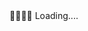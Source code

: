 <!DOCTYPE html>
<html lang="en">
<head>
  <meta charset="UTF-8">
  <title>小张笔记</title>
  <meta http-equiv="X-UA-Compatible" content="IE=edge,chrome=1" />
  <meta name="description" content="Description">
  <meta name="viewport" content="width=device-width, initial-scale=1.0, minimum-scale=1.0">
  <link rel="stylesheet" href="//cdn.jsdelivr.net/npm/docsify@4/lib/themes/vue.css">
  <link rel="stylesheet" href="//unpkg.com/gitalk/dist/gitalk.css">
  <style>
    .markdown-section code {
      color: rgb(184, 101, 208);
    }
  </style>
</head>
<body>
  <div id="app">🏃‍🏃‍🏃‍💨 Loading....</div>
   <script>
    window.$docsify = {
      search: 'auto',
      name: '小张笔记',//侧边栏标题
      repo: 'https://github.com/Proberen/xiaozhang_java.git',
      coverpage: true,
      loadNavbar: true,//顶部导航
      loadSidebar: true, // 加载自定义侧边栏
      maxLevel: 4, // 默认情况下会抓取文档中所有标题渲染成目录，可配置最大支持渲染的标题层级。
      subMaxLevel: 5, // 生成目录的最大层级
      mergeNavbar: true, // 小屏设备下合并导航栏到侧边栏
      topMargin: 60,
      search: {
        paths: 'auto',
        placeholder: '🔍 搜索',
        noData: '😒 找不到结果',
        // Headline depth, 1 - 6
        depth: 6,
        maxAge: 86400000, // 过期时间，单位毫秒，默认一天
      },//添加搜索框
    } 
  </script>
  <script src="//unpkg.com/docsify/lib/docsify.min.js"></script>
  <script src="//cdn.jsdelivr.net/npm/docsify/lib/plugins/search.min.js"></script>
  <script src="//cdn.jsdelivr.net/npm/docsify/lib/plugins/emoji.min.js"></script>
  <script src="//cdn.jsdelivr.net/npm/docsify/lib/plugins/external-script.min.js"></script>
  <!--Java代码高亮-->
  <script src="//cdn.jsdelivr.net/npm/prismjs@1.23.0/components/prism-java.js"></script>
  <script src="//cdn.jsdelivr.net/npm/prismjs@1/components/prism-bash.min.js"></script>
  <script src="//cdn.jsdelivr.net/npm/prismjs@1/components/prism-php.min.js"></script>
  <!--Java代码高亮-->
  <script src="//unpkg.com/prismjs/components/prism-python.js"></script>
  <!--sql代码高亮-->
  <script src="//unpkg.com/prismjs/components/prism-sql.js"></script>
  <!--shell代码高亮-->
  <script src="//unpkg.com/prismjs/components/prism-bash.js"></script>
  <!-- 复制到剪贴板 -->
  <script src="//unpkg.com/docsify-copy-code"></script>
  <!-- 字数统计 -->
  <script src="//unpkg.com/docsify-count/dist/countable.js"></script>
  <!-- 上一篇/下一篇 -->
  <script src="//cdn.jsdelivr.net/npm/docsify-pagination/dist/docsify-pagination.min.js"></script>
  <!-- mouse click -->
  <script src="//cdn.jsdelivr.net/gh/jerryc127/butterfly_cdn@2.1.0/js/click_heart.js"></script>
  <!-- 图片缩放插件 -->
  <script src="//cdn.jsdelivr.net/npm/docsify/lib/plugins/zoom-image.min.js"></script>
  <script src="//unpkg.com/docsify/lib/plugins/gitalk.min.js"></script>
  <script src="//unpkg.com/gitalk/dist/gitalk.min.js"></script>
  <script>
    const gitalk = new Gitalk({
      clientID: 'a704ca6f182b7758af8c',
      clientSecret: 'bc34952b5245ac0c9e794d53962ff60a0d7c2b7d',
      repo: 'xiaozhang_java',
      owner: 'Proberen',
      admin: ['Proberen'],
      id: location.pathname,
      distractionFreeMode: false
    })
  </script>
  <script src="https://unpkg.com/docsify-plugin-flexible-alerts"></script>
  <!-- 回到顶部功能 -->
  <script src="https://cdn.jsdelivr.net/gh/wugenqiang/NoteBook@master/plugin/jquery.js"></script>
  <script src="https://cdn.jsdelivr.net/gh/wugenqiang/NoteBook@master/plugin/jquery.goup.js"></script>
  <script type="text/javascript">
    $(document).ready(function () {
      $.goup({
        trigger: 100,
        bottomOffset: 52,
        locationOffset: 25,
        //title: 'TOP',
        titleAsText: true
      });
    });
  </script>
<!-- Global site tag (gtag.js) - Google Analytics -->
<script async src="https://www.googletagmanager.com/gtag/js?id=G-S02Z7R76NJ"></script>
<script>
  window.dataLayer = window.dataLayer || [];
  function gtag(){dataLayer.push(arguments);}
  gtag('js', new Date());

  gtag('config', 'G-S02Z7R76NJ');
</script>

<script src="https://eqcn.ajz.miesnfu.com/wp-content/plugins/wp-3d-pony/live2dw/lib/L2Dwidget.min.js"></script>
<script>
  L2Dwidget.init({
    "model": {
      //jsonpath控制显示那个小萝莉模型，
      //(切换模型需要改动)
      jsonPath: "https://unpkg.com/live2d-widget-model-koharu@1.0.5/assets/koharu.model.json",
      "scale": 1
    },
    "display": {
      "position": "right", //看板娘的表现位置
      "width": 80,  //小萝莉的宽度
      "height": 160, //小萝莉的高度
      "hOffset": 35,
      "vOffset": -20
    },
    "mobile": {
      "show": true,
      "scale": 0.5
    },
    "react": {
      "opacityDefault": 0.7,
      "opacityOnHover": 0.2
    }
  });
</script>

</body>
</html>
